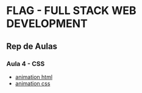 # FLAG - FULL STACK WEB DEVELOPMENT
## Rep de Aulas
### Aula 4 - CSS

- [animation html](/css/aula3/exercicios/ex1/animation.html)
- [animation css](/css/aula3/exercicios/ex1/animation.css)



